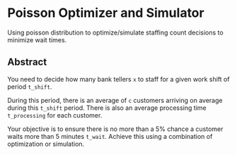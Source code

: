 # Poisson Optimizer and Simulator

Using poisson distribution to optimize/simulate staffing count decisions to minimize wait times. 

## Abstract

You need to decide how many bank tellers `x` to staff for a given work shift of period `t_shift`. 

During this period, there is an average of `c` customers arriving on average during this `t_shift` period. There is also an average processing time `t_processing` for each customer. 

Your objective is to ensure there is no more than a 5% chance a customer waits more than 5 minutes `t_wait`. Achieve this using a combination of optimization or simulation.
